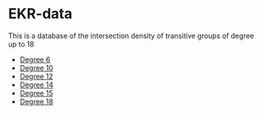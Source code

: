 # EKR-data

This is a database of the intersection density of transitive groups of degree up to 18

* [Degree 6](/Degree-12/all-files-order-6.md)
* [Degree 10](/Degree-12/all-files-order-10.md)
* [Degree 12](/Degree-12/all-files-order-12.md)
* [Degree 14](/Degree-12/all-files-order-14.md)
* [Degree 15](/Degree-12/all-files-order-15.md)
* [Degree 18]()